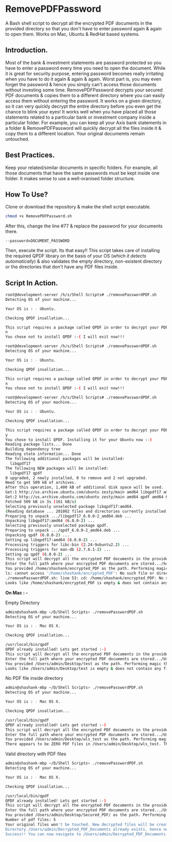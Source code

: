 # RemovePDFPassword
A Bash shell script to decrypt all the encrypted PDF documents in the provided directory so that you don't have to enter password again &amp; again to open them. Works on Mac, Ubuntu & RedHat based systems.

## Introduction.

Most of the bank & investment statements are password protected so you have to enter a password every time you need to open the document. While it is great for security purpose, entering password becomes really irritating when you have to do it again & again & again. Worst part is, you may even forget the password & hence you simply can't access those documents without investing some time.
RemovePDFPassword decrypts your secured PDF documents & copies them to a different directory where you can easily access them without entering the password. It works on a given directory, so it can very quickly decrypt the entire directory before you even get the chance to blink your eyes! It works well when you have placed all those statements related to a particular bank or investment company inside a particular folder. For example, you can keep all your Axis bank statements in a folder & RemovePDFPassword will quickly decrypt all the files inside it & copy them to a different location. Your original documemts remain untouched.

## Best Practices.

Keep your related/similar documents in specific folders. For example, all those documents that have the same passwords must be kept inside one folder. It makes sense to use a well-oranised folder structure.

## How To Use?

Clone or download the repository & make the shell script executable.

```bash
chmod +x RemovePDFPassword.sh
```
After this, change the line #77 & replace the password for your documents there.

``--password=DOCUMENT_PASSWORD``

Then, execute the script. Its that easy!! This script takes care of installing the required QPDF library on the basis of your OS (*which it detects automatically*) & also validates the empty directory, non-existent directory or the directories that don't have any PDF files inside.

## Script In Action.

```bash
root@development-server /h/s/Shell Scripts# ./removePasswordPDF.sh 
Detecting OS of your machine...

Your OS is : - Ubuntu.

Checking QPDF insallation...

This script requires a package called QPDF in order to decrypt your PDF files 8-) Do you want to install it? Its a one time process only. Press y to install or n to cancel.
n
You chose not to install QPDF :-( I will exit now!!!
```
```bash
root@development-server /h/s/Shell Scripts# ./removePasswordPDF.sh 
Detecting OS of your machine...

Your OS is : - Ubuntu.

Checking QPDF insallation...

This script requires a package called QPDF in order to decrypt your PDF files 8-) Do you want to install it? Its a one time process only. Press y to install or n to cancel.
n
You chose not to install QPDF :-( I will exit now!!!

root@development-server /h/s/Shell Scripts# ./removePasswordPDF.sh 
Detecting OS of your machine...

Your OS is : - Ubuntu.

Checking QPDF insallation...

This script requires a package called QPDF in order to decrypt your PDF files 8-) Do you want to install it? Its a one time process only. Press y to install or n to cancel.
y
You chose to install QPDF. Installing it for your Ubuntu now :-)
Reading package lists... Done
Building dependency tree       
Reading state information... Done
The following additional packages will be installed:
  libqpdf17
The following NEW packages will be installed:
  libqpdf17 qpdf
0 upgraded, 2 newly installed, 0 to remove and 2 not upgraded.
Need to get 509 kB of archives.
After this operation, 1,400 kB of additional disk space will be used.
Get:1 http://us.archive.ubuntu.com/ubuntu zesty/main amd64 libqpdf17 amd64 6.0.0-2 [300 kB]
Get:2 http://us.archive.ubuntu.com/ubuntu zesty/main amd64 qpdf amd64 6.0.0-2 [210 kB]
Fetched 509 kB in 3s (161 kB/s)
Selecting previously unselected package libqpdf17:amd64.
(Reading database ... 201002 files and directories currently installed.)
Preparing to unpack .../libqpdf17_6.0.0-2_amd64.deb ...
Unpacking libqpdf17:amd64 (6.0.0-2) ...
Selecting previously unselected package qpdf.
Preparing to unpack .../qpdf_6.0.0-2_amd64.deb ...
Unpacking qpdf (6.0.0-2) ...
Setting up libqpdf17:amd64 (6.0.0-2) ...
Processing triggers for libc-bin (2.24-9ubuntu2.2) ...
Processing triggers for man-db (2.7.6.1-2) ...
Setting up qpdf (6.0.0-2) ...
This script will decrypt all the encrypted PDF documents in the provided directory, given they all have the same password.
Enter the full path where your encrypted PDF documents are stored.../home/shashank/encrypted_PDF
You provided /home/shashank/encrypted_PDF as the path. Performing magic there! ;-) But before that, lets see if this directory contains any PDF files or not.
ls: cannot access '/home/shashank/encrypted_PDF': No such file or directory
./removePasswordPDF.sh: line 53: cd: /home/shashank/encrypted_PDF: No such file or directory
Looks like /home/shashank/encrypted_PDF is empty & does not contain any file at all. Exiting now...
```
__On Mac : -__

Empty Directory

```bash
admin@shashank-mbp ~/D/Shell Scripts> ./removePasswordPDF.sh
Detecting OS of your machine...

Your OS is : - Mac OS X.

Checking QPDF insallation...

/usr/local/bin/qpdf
QPDF already installed! Lets get started :-)
This script will decrypt all the encrypted PDF documents in the provided directory, given they all have the same password.
Enter the full path where your encrypted PDF documents are stored.../Users/admin/Desktop/test
You provided /Users/admin/Desktop/test as the path. Performing magic there! ;-) But before that, lets see if this directory contains any PDF files or not.
Looks like /Users/admin/Desktop/test is empty & does not contain any file at all. Exiting now...
```
No PDF file inside directory
```bash
admin@shashank-mbp ~/D/Shell Scripts> ./removePasswordPDF.sh
Detecting OS of your machine...

Your OS is : - Mac OS X.

Checking QPDF insallation...

/usr/local/bin/qpdf
QPDF already installed! Lets get started :-)
This script will decrypt all the encrypted PDF documents in the provided directory, given they all have the same password.
Enter the full path where your encrypted PDF documents are stored.../Users/admin/Desktop/wls_test
You provided /Users/admin/Desktop/wls_test as the path. Performing magic there! ;-) But before that, lets see if this directory contains any PDF files or not.
There appears to be ZERO PDF files in /Users/admin/Desktop/wls_test. There is nothing to decrypt! Exiting now...
```
Valid directory with PDF files
```bash
admin@shashank-mbp ~/D/Shell Scripts> ./removePasswordPDF.sh
Detecting OS of your machine...

Your OS is : - Mac OS X.

Checking QPDF insallation...

/usr/local/bin/qpdf
QPDF already installed! Lets get started :-)
This script will decrypt all the encrypted PDF documents in the provided directory, given they all have the same password.
Enter the full path where your encrypted PDF documents are stored.../Users/admin/Desktop/Secured_PDF/
You provided /Users/admin/Desktop/Secured_PDF/ as the path. Performing magic there! ;-) But before that, lets see if this directory contains any PDF files or not.
Number of pdf files: 5
Your original files won't be touched. New decrypted files will be created in directory : - /Users/admin/Decrypted_PDF_Documents.
Directory /Users/admin/Decrypted_PDF_Documents already exists, hence not creating it!
Success!! You can now navigate to /Users/admin/Decrypted_PDF_Documents directory to access your PDF documents without having to enter passwords :-)
```
